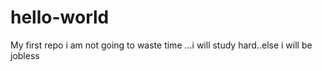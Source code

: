 # hello-world
My first repo
i am not going to waste time ...i will study hard..else i will be jobless
